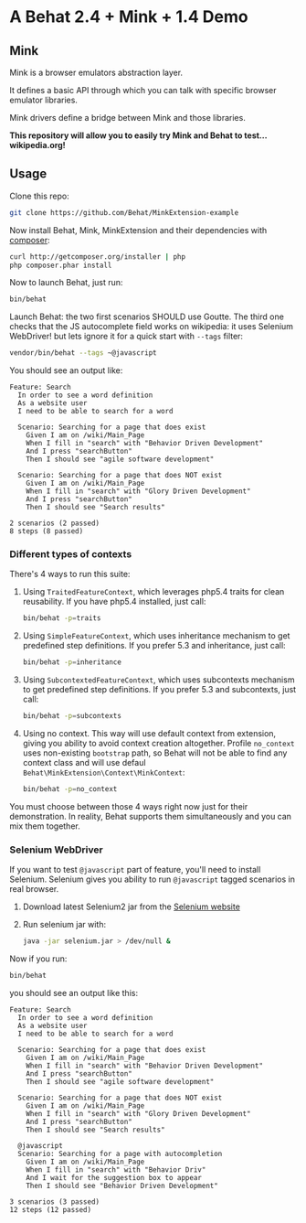 # A Behat 2.4 + Mink + 1.4 Demo

## Mink

Mink is a browser emulators abstraction layer.

It defines a basic API through which you can talk with specific browser emulator libraries.

Mink drivers define a bridge between Mink and those libraries.

**This repository will allow you to easily try Mink and Behat to test… wikipedia.org!**

## Usage 

Clone this repo:

``` bash
git clone https://github.com/Behat/MinkExtension-example
```

Now install Behat, Mink, MinkExtension and their dependencies with [composer](http://getcomposer.org/):

``` bash
curl http://getcomposer.org/installer | php
php composer.phar install
```

Now to launch Behat, just run:

``` bash
bin/behat
```

Launch Behat: the two first scenarios SHOULD use Goutte.
The third one checks that the JS autocomplete field works on wikipedia: it uses Selenium WebDriver!
but lets ignore it for a quick start with `--tags` filter:

``` bash
vendor/bin/behat --tags ~@javascript
```

You should see an output like:

``` gherkin
Feature: Search
  In order to see a word definition
  As a website user
  I need to be able to search for a word

  Scenario: Searching for a page that does exist
    Given I am on /wiki/Main_Page
    When I fill in "search" with "Behavior Driven Development"
    And I press "searchButton"
    Then I should see "agile software development"

  Scenario: Searching for a page that does NOT exist
    Given I am on /wiki/Main_Page
    When I fill in "search" with "Glory Driven Development"
    And I press "searchButton"
    Then I should see "Search results"

2 scenarios (2 passed)
8 steps (8 passed)
```

### Different types of contexts

There's 4 ways to run this suite:

1. Using `TraitedFeatureContext`, which leverages php5.4 traits
   for clean reusability. If you have php5.4 installed, just call:

   ``` bash
   bin/behat -p=traits
   ```

2. Using `SimpleFeatureContext`, which uses inheritance mechanism to
   get predefined step definitions. If you prefer 5.3 and inheritance, just call:

   ``` bash
   bin/behat -p=inheritance
   ```

3. Using `SubcontextedFeatureContext`, which uses subcontexts mechanism to
   get predefined step definitions. If you prefer 5.3 and subcontexts, just call:

   ``` bash
   bin/behat -p=subcontexts
   ```

4. Using no context. This way will use default context from extension, giving you
   ability to avoid context creation altogether. Profile `no_context` uses non-existing
   `bootstrap` path, so Behat will not be able to find any context class and will use
   defaul `Behat\MinkExtension\Context\MinkContext`:

   ``` bash
   bin/behat -p=no_context
   ```

You must choose between those 4 ways right now just for their demonstration. In reality,
Behat supports them simultaneously and you can mix them together.

### Selenium WebDriver

If you want to test `@javascript` part of feature, you'll need to install Selenium.
Selenium gives you ability to run `@javascript` tagged scenarios in real browser.

1. Download latest Selenium2 jar from the [Selenium website](http://seleniumhq.org/download/)
2. Run selenium jar with:

    ``` bash
    java -jar selenium.jar > /dev/null &
    ```

Now if you run:

``` bash
bin/behat
```

you should see an output like this:

``` gherkin
Feature: Search
  In order to see a word definition
  As a website user
  I need to be able to search for a word

  Scenario: Searching for a page that does exist
    Given I am on /wiki/Main_Page
    When I fill in "search" with "Behavior Driven Development"
    And I press "searchButton"
    Then I should see "agile software development"

  Scenario: Searching for a page that does NOT exist
    Given I am on /wiki/Main_Page
    When I fill in "search" with "Glory Driven Development"
    And I press "searchButton"
    Then I should see "Search results"

  @javascript
  Scenario: Searching for a page with autocompletion
    Given I am on /wiki/Main_Page
    When I fill in "search" with "Behavior Driv"
    And I wait for the suggestion box to appear
    Then I should see "Behavior Driven Development"

3 scenarios (3 passed)
12 steps (12 passed)
```
